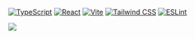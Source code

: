 [![TypeScript](https://img.shields.io/badge/typescript-3178c6?style=for-the-badge&logo=typescript&logoColor=ffffff)](https://www.typescriptlang.org/)
[![React](https://img.shields.io/badge/react-23272f?style=for-the-badge&logo=react)](https://reactjs.org/)
[![Vite](https://img.shields.io/badge/vite-646cff?style=for-the-badge&logo=vite&logoColor=ffffff)](https://vitejs.dev/)
[![Tailwind CSS](https://shields.io/badge/tailwind%20css-38bdf8?style=for-the-badge&logo=tailwindcss&logoColor=ffffff)](https://tailwindcss.com/)
[![ESLint](https://shields.io/badge/eslint-4b32c3?style=for-the-badge&logo=eslint&logoColor=ffffff)](https://eslint.org/)


<p>
  <a href="https://skillicons.dev">
    <img src="https://skillicons.dev/icons?i=redux,js,vite,nodejs,nextjs,nestjs,mysql,mongodb,docker,firebase,bash,linux&theme=dark&perline=13" />
  </a>
</p>
